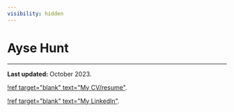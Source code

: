 ```yaml
---
visibility: hidden
---
```


# Ayse Hunt
---

**Last updated:** October 2023.

[!ref target="blank" text="My CV/resume"](/static/Hunt-CV-Oct-2023.pdf). 

[!ref target="blank" text="My LinkedIn"](https://www.linkedin.com/in/ayse-hunt/).
